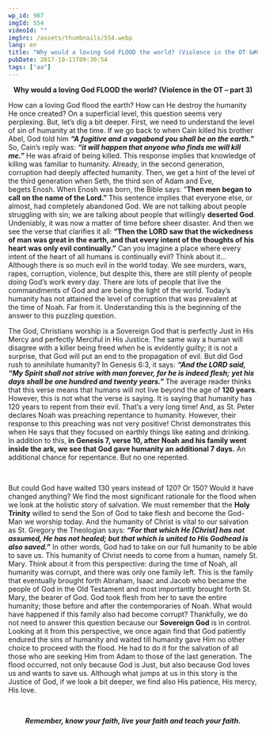 ```yaml
---
wp_id: 987
imgId: 554
videoId: ""
imgSrc: /assets/thumbnails/554.webp
lang: en
title: "Why would a loving God FLOOD the world? (Violence in the OT &#8211; part 3)"
pubDate: 2017-10-11T09:30:54
tags: ["aa"]
---
```


<p style="text-align: center;"><strong>Why would a loving God FLOOD the world? (Violence in the OT &#8211; part 3)</strong></p>
<p>How can a loving God flood the earth? How can He destroy the humanity He once created? On a superficial level, this question seems very perplexing. But, let’s dig a bit deeper. First, we need to understand the level of sin of humanity at the time. If we go back to when Cain killed his brother Abel, God told him <strong><em>“A fugitive and a vagabond you shall be on the earth.”</em></strong> So, Cain’s reply was: <strong><em>“it will happen that anyone who finds me will kill me.”</em></strong> He was afraid of being killed. This response implies that knowledge of killing was familiar to humanity. Already, in the second generation, corruption had deeply affected humanity. Then, we get a hint of the level of the third generation when Seth, the third son of Adam and Eve, begets Enosh. When Enosh was born, the Bible says: “<strong>Then men began to call on the name of the Lord.” </strong>This sentence implies that everyone else, or almost, had completely abandoned God. We are not talking about people struggling with sin; we are talking about people that willingly <strong>deserted God</strong>. Undeniably, it was now a matter of time before sheer disaster. And then we see the verse that clarifies it all: <strong>“Then the LORD saw that the wickedness of man was great in the earth, and that every intent of the thoughts of his heart was only evil continually.”</strong> Can you imagine a place where every intent of the heart of all humans is continually evil? Think about it… Although there is so much evil in the world today. We see murders, wars, rapes, corruption, violence, but despite this, there are still plenty of people doing God’s work every day. There are lots of people that live the commandments of God and are being the light of the world. Today’s humanity has not attained the level of corruption that was prevalent at the time of Noah. Far from it. Understanding this is the beginning of the answer to this puzzling question.</p>
<p>The God, Christians worship is a Sovereign God that is perfectly Just in His Mercy and perfectly Merciful in His Justice. The same way a human will disagree with a killer being freed when he is evidently guilty; it is not a surprise, that God will put an end to the propagation of evil. But did God rush to annihilate humanity? In Genesis 6:3, it says: <strong><em>“And the LORD said, &#8220;My Spirit shall not strive with man forever, for he is indeed flesh;</em></strong> <strong><em>yet his days shall be one hundred and twenty years.&#8221; </em></strong>The average reader thinks that this verse means that humans will not live beyond the age of <strong>120 years</strong>. However, this is not what the verse is saying. It is saying that humanity has 120 years to repent from their evil. That’s a very long time! And, as St. Peter declares Noah was preaching repentance to humanity. However, their response to this preaching was not very positive! Christ demonstrates this when He says that they focused on earthly things like eating and drinking. In addition to this, <strong>in Genesis 7, verse 10, after Noah and his family went inside the ark, we see that God gave humanity an additional 7 days.</strong> An additional chance for repentance. But no one repented.</p>
<p>&nbsp;</p>
<p>But could God have waited 130 years instead of 120? Or 150? Would it have changed anything? We find the most significant rationale for the flood when we look at the holistic story of salvation. We must remember that the <strong>Holy Trinity</strong> willed to send the Son of God to take flesh and become the God-Man we worship today. And the humanity of Christ is vital to our salvation as St. Gregory the Theologian says: <strong><em>“For that which He [Christ] has not assumed, He has not healed; but that which is united to His Godhead is also saved.”</em></strong> In other words, God had to take on our full humanity to be able to save us. This humanity of Christ needs to come from a human, namely St. Mary. Think about it from this perspective: during the time of Noah, all humanity was corrupt, and there was only one family left. This is the family that eventually brought forth Abraham, Isaac and Jacob who became the people of God in the Old Testament and most importantly brought forth St. Mary, the bearer of God. God took flesh from her to save the entire humanity; those before and after the contemporaries of Noah. What would have happened if this family also had become corrupt? Thankfully, we do not need to answer this question because our <strong>Sovereign God</strong> is in control. Looking at it from this perspective, we once again find that God patiently endured the sins of humanity and waited till humanity gave Him no other choice to proceed with the flood. He had to do it for the salvation of all those who are seeking Him from Adam to those of the last generation. The flood occurred, not only because God is Just, but also because God loves us and wants to save us. Although what jumps at us in this story is the Justice of God, if we look a bit deeper, we find also His patience, His mercy, His love.</p>
<p>&nbsp;</p>
<p style="text-align: center;"><strong><em>Remember, know your faith, live your faith and teach your faith.</em></strong></p>
<p>&nbsp;</p>

